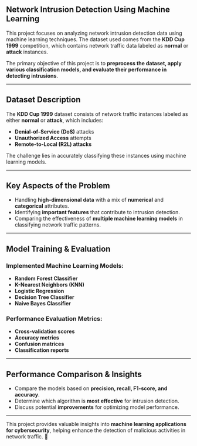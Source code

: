## Network Intrusion Detection Using Machine Learning 

This project focuses on analyzing network intrusion detection data using machine learning techniques. The dataset used comes from the **KDD Cup 1999** competition, which contains network traffic data labeled as **normal** or **attack** instances.  

The primary objective of this project is to **preprocess the dataset, apply various classification models, and evaluate their performance in detecting intrusions**.  

---

## Dataset Description  

The **KDD Cup 1999** dataset consists of network traffic instances labeled as either **normal** or **attack**, which includes:  
- **Denial-of-Service (DoS)** attacks  
- **Unauthorized Access** attempts  
- **Remote-to-Local (R2L) attacks**  

The challenge lies in accurately classifying these instances using machine learning models.  

---

## Key Aspects of the Problem  

- Handling **high-dimensional data** with a mix of **numerical** and **categorical** attributes.  
- Identifying **important features** that contribute to intrusion detection.  
- Comparing the effectiveness of **multiple machine learning models** in classifying network traffic patterns.  

---

## Model Training & Evaluation  

### Implemented Machine Learning Models:  
- **Random Forest Classifier**  
- **K-Nearest Neighbors (KNN)**  
- **Logistic Regression**  
- **Decision Tree Classifier**  
- **Naive Bayes Classifier**  

### Performance Evaluation Metrics:  
- **Cross-validation scores**  
- **Accuracy metrics**  
- **Confusion matrices**  
- **Classification reports**  

---

## Performance Comparison & Insights  

- Compare the models based on **precision, recall, F1-score, and accuracy**.  
- Determine which algorithm is **most effective** for intrusion detection.  
- Discuss potential **improvements** for optimizing model performance.  

---

This project provides valuable insights into **machine learning applications for cybersecurity**, helping enhance the detection of malicious activities in network traffic. 🚀  
